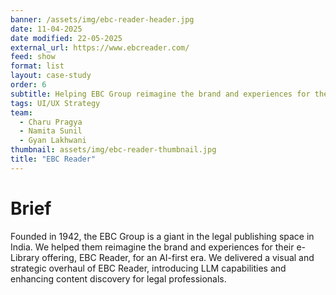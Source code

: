 ```yaml
---
banner: /assets/img/ebc-reader-header.jpg
date: 11-04-2025
date modified: 22-05-2025
external_url: https://www.ebcreader.com/
feed: show
format: list
layout: case-study
order: 6
subtitle: Helping EBC Group reimagine the brand and experiences for their e-Library offering, EBC Reader, for an AI-first era
tags: UI/UX Strategy
team:
  - Charu Pragya
  - Namita Sunil
  - Gyan Lakhwani
thumbnail: assets/img/ebc-reader-thumbnail.jpg
title: "EBC Reader"
---
```


# Brief

Founded in 1942, the EBC Group is a giant in the legal publishing space in India. We helped them reimagine the brand and experiences for their e-Library offering, EBC Reader, for an AI-first era. We delivered a visual and strategic overhaul of EBC Reader, introducing LLM capabilities and enhancing content discovery for legal professionals.